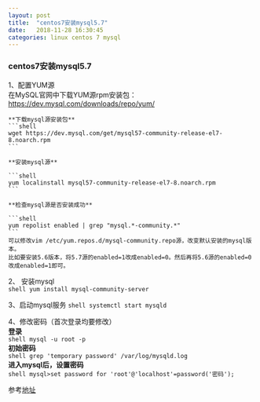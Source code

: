 ```yaml
---
layout: post
title:  "centos7安装mysql5.7"
date:   2018-11-28 16:30:45
categories: linux centos 7 mysql
---
```


### centos7安装mysql5.7

1、配置YUM源  
    在MySQL官网中下载YUM源rpm安装包：https://dev.mysql.com/downloads/repo/yum/

    **下载mysql源安装包**
    ```shell
    wget https://dev.mysql.com/get/mysql57-community-release-el7-8.noarch.rpm
    ```

    **安装mysql源**

    ```shell
    yum localinstall mysql57-community-release-el7-8.noarch.rpm
    ```

    **检查mysql源是否安装成功**

    ```shell
    yum repolist enabled | grep "mysql.*-community.*"
    ```
    可以修改vim /etc/yum.repos.d/mysql-community.repo源，改变默认安装的mysql版本。
	比如要安装5.6版本，将5.7源的enabled=1改成enabled=0。然后再将5.6源的enabled=0改成enabled=1即可。

2、 安装mysql  
    ```shell
    yum install mysql-community-server
    ```
    
3、启动mysql服务
    ```shell
    systemctl start mysqld
    ```
    
4、修改密码（首次登录均要修改）  
  **登录**  
    ```shell
    mysql -u root -p
    ```  
    **初始密码**  
    ```shell
    grep 'temporary password' /var/log/mysqld.log
    ```  
    **进入mysql后，设置密码**  
    ```shell
    mysql>set password for 'root'@'localhost'=password('密码');
    ```

参考[地址](https://www.linuxidc.com/Linux/2016-09/135288.htm)

